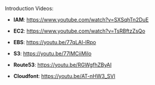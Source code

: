 Introduction Videos:
- **IAM**: https://www.youtube.com/watch?v=SXSqhTn2DuE
- **EC2**: https://www.youtube.com/watch?v=TsRBftzZsQo
- **EBS**: https://youtu.be/77qLAl-lRpo
- **S3**: https://youtu.be/77lMCiiMilo
- **Route53**: https://youtu.be/RGWgfhZByAI

- **Cloudfont**: https://youtu.be/AT-nHW3_SVI

